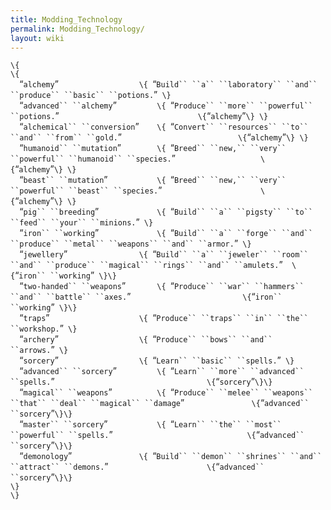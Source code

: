 ```yaml
---
title: Modding_Technology
permalink: Modding_Technology/
layout: wiki
---
```


`\{`  
`\{`  
`  `“`alchemy`”`                  \{ `“`Build`` ``a`` ``laboratory`` ``and`` ``produce`` ``basic`` ``potions.`”` \}`  
`  `“`advanced`` ``alchemy`”`         \{ `“`Produce`` ``more`` ``powerful`` ``potions.`”`                               \{`“`alchemy`”`\} \}`  
`  `“`alchemical`` ``conversion`”`    \{ `“`Convert`` ``resources`` ``to`` ``and`` ``from`` ``gold.`”`                          \{`“`alchemy`”`\} \}`  
`  `“`humanoid`` ``mutation`”`        \{ `“`Breed`` ``new,`` ``very`` ``powerful`` ``humanoid`` ``species.`”`                   \{`“`alchemy`”`\} \}`  
`  `“`beast`` ``mutation`”`           \{ `“`Breed`` ``new,`` ``very`` ``powerful`` ``beast`` ``species.`”`                      \{`“`alchemy`”`\} \}`  
`  `“`pig`` ``breeding`”`             \{ `“`Build`` ``a`` ``pigsty`` ``to`` ``feed`` ``your`` ``minions.`”` \}`  
`  `“`iron`` ``working`”`             \{ `“`Build`` ``a`` ``forge`` ``and`` ``produce`` ``metal`` ``weapons`` ``and`` ``armor.`”` \}`  
`  `“`jewellery`”`                \{ `“`Build`` ``a`` ``jeweler`` ``room`` ``and`` ``produce`` ``magical`` ``rings`` ``and`` ``amulets.`”`  \{`“`iron`` ``working`”` \}\}`  
`  `“`two-handed`` ``weapons`”`       \{ `“`Produce`` ``war`` ``hammers`` ``and`` ``battle`` ``axes.`”`                         \{`“`iron`` ``working`”` \}\}`  
`  `“`traps`”`                    \{ `“`Produce`` ``traps`` ``in`` ``the`` ``workshop.`”` \}`  
`  `“`archery`”`                  \{ `“`Produce`` ``bows`` ``and`` ``arrows.`”` \}`  
`  `“`sorcery`”`                  \{ `“`Learn`` ``basic`` ``spells.`”` \}`  
`  `“`advanced`` ``sorcery`”`         \{ `“`Learn`` ``more`` ``advanced`` ``spells.`”`                                  \{`“`sorcery`”`\}\}`  
`  `“`magical`` ``weapons`”`          \{ `“`Produce`` ``melee`` ``weapons`` ``that`` ``deal`` ``magical`` ``damage`”`               \{`“`advanced`` ``sorcery`”`\}\}`  
`  `“`master`` ``sorcery`”`           \{ `“`Learn`` ``the`` ``most`` ``powerful`` ``spells.`”`                              \{`“`advanced`` ``sorcery`”`\}\}`  
`  `“`demonology`”`               \{ `“`Build`` ``demon`` ``shrines`` ``and`` ``attract`` ``demons.`”`                      \{`“`advanced`` ``sorcery`”`\}\}`  
`\}`  
`\}`
